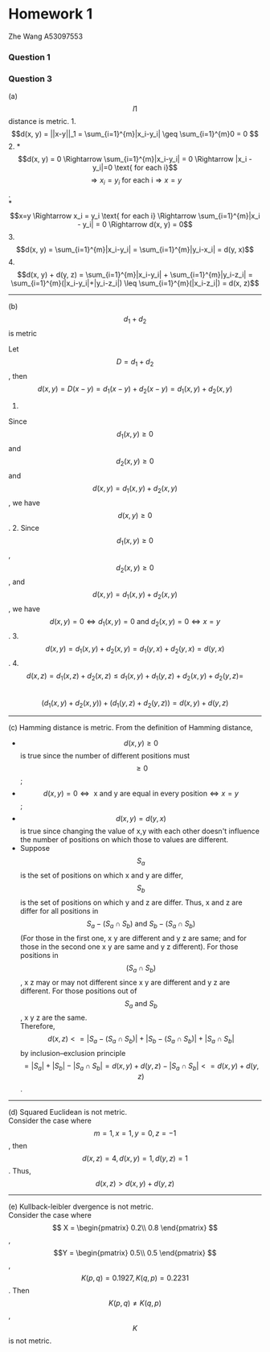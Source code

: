 # Homework 1
Zhe Wang
A53097553

### Question 1




### Question 3

(a) $$l1$$ distance is metric. 
1. 
 $$d(x, y) = ||x-y||_1 = \sum_{i=1}^{m}|x_i-y_i| \geq \sum_{i=1}^{m}0 = 0 $$ 
2. 
    * $$d(x, y) = 0 \Rightarrow \sum_{i=1}^{m}|x_i-y_i| = 0 \Rightarrow |x_i - y_i|=0 \text{ for each i}$$ $$\Rightarrow x_i = y_i\text{ for each i} \Rightarrow x=y$$.  
    * $$x=y \Rightarrow x_i = y_i \text{ for each i} \Rightarrow \sum_{i=1}^{m}|x_i - y_i| = 0 \Rightarrow d(x, y) = 0$$
3. 
$$d(x, y) = \sum_{i=1}^{m}|x_i-y_i| = \sum_{i=1}^{m}|y_i-x_i| = d(y, x)$$
4.  
$$d(x, y) + d(y, z) = \sum_{i=1}^{m}|x_i-y_i| + \sum_{i=1}^{m}|y_i-z_i| = \sum_{i=1}^{m}(|x_i-y_i|+|y_i-z_i|) \leq \sum_{i=1}^{m}(|x_i-z_i|) = d(x, z)$$



---


(b) $$d_1 + d_2$$ is metric

Let $$D = d_1 + d_2$$, then $$d(x,y)=D(x-y)=d_1(x-y)+d_2(x-y)=d_1(x,y) + d_2(x,y)$$

1. 
Since $$d_1(x,y) \geq 0$$ and $$d_2(x,y)\geq 0$$ and $$d(x,y) = d_1(x,y) + d_2(x,y)$$, we have $$d(x,y) \geq 0$$.
2. Since $$d_1(x,y) \geq 0$$, $$d_2(x,y) \geq 0$$, and $$d(x,y) = d_1(x,y) + d_2(x,y)$$, we have $$d(x,y) = 0 \Leftrightarrow d_1(x, y) = 0 \text{ and } d_2(x,y)=0 \Leftrightarrow x=y$$.
3. $$d(x,y) = d_1(x,y) + d_2(x,y) = d_1(y, x) + d_2(y, x)=d(y,x)$$.
4. $$d(x,z) = d_1(x, z) + d_2(x, z)  \leq d_1(x, y) + d_1(y,z) + d_2(x,y)+d_2(y,z) = $$  
$$(d_1(x, y) + d_2(x,y)) + (d_1(y,z) +d_2(y,z)) = d(x,y) + d(y, z)$$


---

(c) Hamming distance is metric.
From the definition of Hamming distance, 
* $$d(x, y) \geq 0$$ is true since the number of different positions must $$\geq 0$$;  
* $$d(x, y)=0 \Leftrightarrow \text{ x and y are equal in every position} \Leftrightarrow x = y$$; 
* $$d(x,y) = d(y,x)$$ is true since changing the value of x,y with each other doesn't influence the number of positions on which those to values are different.
* Suppose $$S_a$$ is the set of positions on which x and y are differ, $$S_b$$ is the set of positions on which y and z are differ. Thus, x and z are differ for all positions in $$S_a - (S_a \cap S_b) \text{ and }  S_b - (S_a\cap S_b)$$ (For those in the first one, x y are different and y z are same; and for those in the second one x y are same and y z different). For those positions in $$(S_a \cap S_b)$$, x z may or may not different since x y are different and y z are different. For those positions out of $$S_a \text{ and } S_b$$, x y z are the same.   
Therefore, $$d(x,z) <= |S_a - (S_a \cap S_b)| + |S_b - (S_a\cap S_b)| + |S_a \cap S_b|$$ by inclusion–exclusion principle $$ = |S_a| + |S_b| - |S_a\cap S_b| = d(x, y) + d(y, z) - |S_a\cap S_b| <= d(x, y) + d(y, z)$$.
---
(d) Squared Euclidean is not metric.  
Consider the case where $$m=1, x=1, y=0, z=-1$$, then $$d(x,z) = 4, d(x,y) = 1, d(y,z) = 1$$. Thus, $$d(x,z) > d(x,y) + d(y,z)$$

---

(e) Kullback-leibler dvergence is not metric.  
Consider the case where 
$$ X = 
\begin{pmatrix}
0.2\\
0.8
\end{pmatrix}
$$ , 
$$Y = 
\begin{pmatrix}
0.5\\
0.5
\end{pmatrix}
$$, $$K(p,q)=0.1927, K(q,p)= 0.2231$$. Then $$K(p,q) \neq K(q,p)$$, $$K$$ is not metric. 






